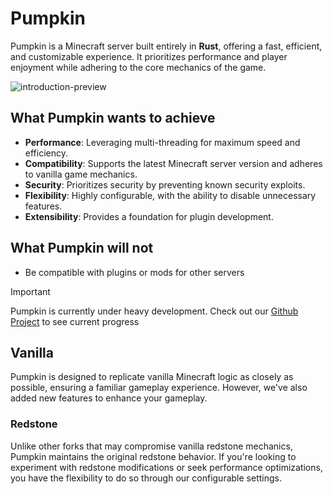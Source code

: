 # Pumpkin

Pumpkin is a Minecraft server built entirely in **Rust**, offering a fast, efficient,
and customizable experience. It prioritizes performance and player enjoyment while adhering to the core mechanics of the game.

<picture>
  <source srcset="/assets/introduction-preview-2560x1440.png" media="(min-width: 2560px)">
  <source srcset="/assets/introduction-preview-1280x720.png" media="(min-width: 1280px)">
  <source srcset="/assets/introduction-preview-640x360.png" media="(min-width: 640px)">
  <img src="/assets/introduction-preview-1280x720.png" alt="introduction-preview">
</picture>

## What Pumpkin wants to achieve

- **Performance**: Leveraging multi-threading for maximum speed and efficiency.
- **Compatibility**: Supports the latest Minecraft server version and adheres to vanilla game mechanics.
- **Security**: Prioritizes security by preventing known security exploits.
- **Flexibility**: Highly configurable, with the ability to disable unnecessary features.
- **Extensibility**: Provides a foundation for plugin development.

## What Pumpkin will not

- Be compatible with plugins or mods for other servers

> [!IMPORTANT]
> Pumpkin is currently under heavy development. Check out our [Github Project](https://github.com/orgs/Pumpkin-MC/projects/3) to see current progress

## Vanilla

Pumpkin is designed to replicate vanilla Minecraft logic as closely as possible,
ensuring a familiar gameplay experience. However, we've also added new features to enhance your gameplay.

### Redstone

Unlike other forks that may compromise vanilla redstone mechanics, Pumpkin maintains the original redstone behavior.
If you're looking to experiment with redstone modifications or seek performance optimizations, you have the flexibility to do so through our configurable settings.

